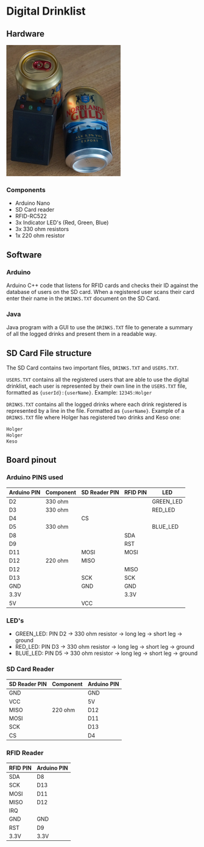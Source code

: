 # Digital Drinklist

## Hardware

<img src="./assets/DSC02176.jpg" alt="Image of hardware" width="300"/>

### Components

* Arduino Nano
* SD Card reader
* RFID-RC522
* 3x Indicator LED's (Red, Green, Blue)
* 3x 330 ohm resistors
* 1x 220 ohm resistor

## Software

### Arduino
Arduino C++ code that listens for RFID cards and checks their ID against the database of users on the SD card.
When a registered user scans their card enter their name in the `DRINKS.TXT` document on the SD Card.

### Java
Java program with a GUI to use the `DRINKS.TXT` file to generate a summary of all the logged drinks and present them in a readable way.

## SD Card File structure

The SD Card contains two important files, `DRINKS.TXT` and `USERS.TXT`.


`USERS.TXT` contains all the registered users that are able to use the digital drinklist, each user is represented by their own line in the `USERS.TXT` file, formatted as `{userId}:{userName}`. Example: `12345:Holger`


`DRINKS.TXT` contains all the logged drinks where each drink registered is represented by a line in the file. Formatted as `{userName}`.
Example of a `DRINKS.TXT` file where Holger has registered two drinks and Keso one:
```
Holger
Holger
Keso
```

## Board pinout

### Arduino PINS used

|   Arduino PIN |   Component   |   SD Reader PIN   |   RFID PIN    |   LED         |
|   ---         |   ---         |   ---             |   ---         |   ---         |
|   D2          |   330 ohm     |                   |               |   GREEN_LED   |
|   D3          |   330 ohm     |                   |               |   RED_LED     |
|   D4          |               |   CS              |               |               |
|   D5          |   330 ohm     |                   |               |   BLUE_LED    |
|   D8          |               |                   |   SDA         |               |
|   D9          |               |                   |   RST         |               |
|   D11         |               |   MOSI            |   MOSI        |               |
|   D12         |   220 ohm     |   MISO            |               |               |
|   D12         |               |                   |   MISO        |               |
|   D13         |               |   SCK             |   SCK         |               |
|   GND         |               |   GND             |   GND         |               |
|   3.3V        |               |                   |   3.3V        |               |
|   5V          |               |   VCC             |               |               |

### LED's

* GREEN_LED: PIN D2 -> 330 ohm resistor -> long leg -> short leg -> ground
* RED_LED: PIN D3 -> 330 ohm resistor -> long leg -> short leg -> ground
* BLUE_LED: PIN D5 -> 330 ohm resistor -> long leg -> short leg -> ground

### SD Card Reader

|   SD Reader PIN   |  Component|   Arduino PIN     |
|   ---             |   ---     |   ---             |
|   GND             |           |   GND             |
|   VCC             |           |   5V              |
|   MISO            |   220 ohm |   D12             |
|   MOSI            |           |   D11             |
|   SCK             |           |   D13             |
|   CS              |           |   D4              |

### RFID Reader

|   RFID PIN    |   Arduino PIN |
|   ---         |   ---         |
|   SDA         |   D8          |
|   SCK         |   D13         |
|   MOSI        |   D11         |
|   MISO        |   D12         |
|   IRQ         |               |
|   GND         |   GND         |
|   RST         |   D9          |
|   3.3V        |   3.3V        |

